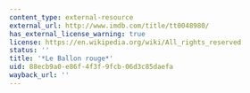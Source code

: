 ```yaml
---
content_type: external-resource
external_url: http://www.imdb.com/title/tt0048980/
has_external_license_warning: true
license: https://en.wikipedia.org/wiki/All_rights_reserved
status: ''
title: '*Le Ballon rouge*'
uid: 88ecb9a0-e86f-4f3f-9fcb-06d3c85daefa
wayback_url: ''
---
```

